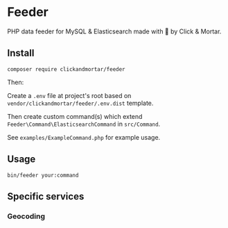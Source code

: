 # Feeder

PHP data feeder for MySQL & Elasticsearch made with 💙 by Click & Mortar.

## Install

```
composer require clickandmortar/feeder
```

Then:

Create a `.env` file at project's root based on `vendor/clickandmortar/feeder/.env.dist` template. 

Then create custom command(s) which extend `Feeder\Command\ElasticsearchCommand` in `src/Command`.

See `examples/ExampleCommand.php` for example usage.

## Usage

```
bin/feeder your:command
```

## Specific services

### Geocoding

